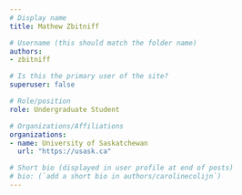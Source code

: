 ```yaml
---
# Display name
title: Mathew Zbitniff

# Username (this should match the folder name)
authors:
- zbitniff

# Is this the primary user of the site?
superuser: false

# Role/position
role: Undergraduate Student

# Organizations/Affiliations
organizations:
- name: University of Saskatchewan
  url: "https://usask.ca"

# Short bio (displayed in user profile at end of posts)
# bio: (`add a short bio in authors/carolinecolijn`)
---
```

